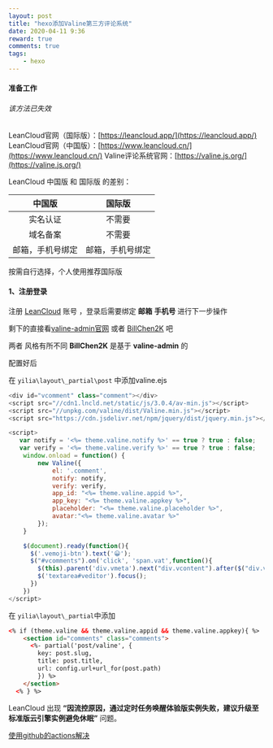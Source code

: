 ```yaml
---
layout: post
title: "hexo添加Valine第三方评论系统"
date: 2020-04-11 9:36
reward: true
comments: true
tags: 
	- hexo
---
```


#### 准备工作

###### 该方法已失效

LeanCloud官网（国际版）：[https://leancloud.app/](https://leancloud.app/)
LeanCloud官网（中国版）：[https://www.leancloud.cn/](https://www.leancloud.cn/)
Valine评论系统官网：[https://valine.js.org/](https://valine.js.org/)

<!-- more -->

LeanCloud 中国版 和 国际版 的差别：

|      中国版      |      国际版      |
| :--------------: | :--------------: |
|     实名认证     |      不需要      |
|     域名备案     |      不需要      |
| 邮箱，手机号绑定 | 邮箱，手机号绑定 |

按需自行选择，个人使用推荐国际版
#### 1、注册登录

注册 [LeanCloud](https://console.leancloud.app/login.html#/signin) 账号 ，登录后需要绑定 **邮箱**  **手机号**  进行下一步操作

剩下的直接看[valine-admin官网](https://github.com/DesertsP/Valine-Admin)  或者  [BillChen2K](https://github.com/BillChen2K/Valine-Admin)  吧

两者 风格有所不同 **BillChen2K** 是基于 **valine-admin** 的

配置好后 

在 `yilia\layout\_partial\post` 中添加valine.ejs

```javascript
<div id="vcomment" class="comment"></div> 
<script src="//cdn1.lncld.net/static/js/3.0.4/av-min.js"></script>
<script src="//unpkg.com/valine/dist/Valine.min.js"></script>
<script src="https://cdn.jsdelivr.net/npm/jquery/dist/jquery.min.js"></script>

<script>
   var notify = '<%= theme.valine.notify %>' == true ? true : false;
   var verify = '<%= theme.valine.verify %>' == true ? true : false;
    window.onload = function() {
        new Valine({
            el: '.comment',
            notify: notify,
            verify: verify,
            app_id: "<%= theme.valine.appid %>",
            app_key: "<%= theme.valine.appkey %>",
            placeholder: "<%= theme.valine.placeholder %>",
            avatar:"<%= theme.valine.avatar %>"
        });
    }

    $(document).ready(function(){
      $('.vemoji-btn').text('😀');
      $("#vcomments").on('click', 'span.vat',function(){
        $(this).parent('div.vmeta').next("div.vcontent").after($("div.vwrap"));
        $('textarea#veditor').focus();
      })
    })
</script>

```

在 `yilia\layout\_partial`中添加

```html
<% if (theme.valine && theme.valine.appid && theme.valine.appkey){ %>
    <section id="comments" class="comments">
      <%- partial('post/valine', {
        key: post.slug,
        title: post.title,
        url: config.url+url_for(post.path)
        }) %>
    </section>
  <% } %>
```

 LeanCloud 出现 **“因流控原因，通过定时任务唤醒体验版实例失败，建议升级至标准版云引擎实例避免休眠”** 问题。

[使用github的actions解决](https://github.com/pullauto/leancloud-self-wake)